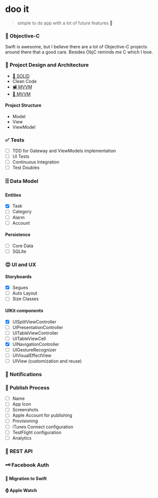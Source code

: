 # doo it
>simple to do app with a lot of future features 🚀

### 👾 Objective-C
Swift is awesome, but I believe there are a lot of Objective-C projects around there that a good care. Besides ObjC reminds me C which I love.

### 📐 Project Design and Architecture
- <a href="https://en.wikipedia.org/wiki/SOLID_(object-oriented_design)/">📄 SOLID</a>
- Clean Code
- [📽 MVVM](https://www.youtube.com/watch?v=eP_0O5QeYnc)
- [📄 MVVM](https://www.objc.io/issues/13-architecture/mvvm/)

#### Project Structure
- Model
- View
- ViewModel

### ✅ Tests
- [ ] TDD for Gateway and ViewModels implementation
- [ ] UI Tests
- [ ] Continuous Integration
- [ ] Test Doubles

### 🗄 Data Model

#### Entities
- [x] Task
- [ ] Category
- [ ] Alarm
- [ ] Account

#### Persistence
- [ ] Core Data
- [ ] SQLite

### 😍 UI and UX

#### Storyboards
- [x] Segues
- [ ] Auto Layout
- [ ] Size Classes

#### UIKit components
- [x] UISplitViewController
- [ ] UIPresentationController
- [ ] UITableViewController
- [ ] UITableViewCell
- [x] UINavigationController
- [ ] UIGestureRecognizer
- [ ] UIVisualEffectView
- [ ] UIView (customization and reuse)

### 🎈 Notifications

### 📲 Publish Process
- [ ] Name
- [ ] App Icon
- [ ] Screenshots
- [ ] Apple Account for publishing
- [ ] Provisioning
- [ ] iTunes Connect configuration
- [ ] TestFlight configuration
- [ ] Analytics

### 📡 REST API

### 🗝 Facebook Auth

#### 🚠 Migration to Swift

#### ⌚️ Apple Watch
